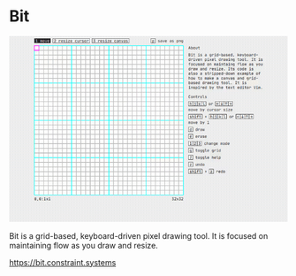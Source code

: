 # Bit

<img 
  src='https://raw.githubusercontent.com/constraint-systems/bit/master/bit.gif'
  width="600"
  />
  
  
Bit is a grid-based, keyboard-driven pixel drawing tool. It is focused on maintaining flow as you draw and resize.
  
https://bit.constraint.systems
